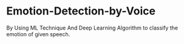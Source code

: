 # Emotion-Detection-by-Voice
By Using ML Technique And Deep Learning Algorithm to classify the emotion of given speech.
